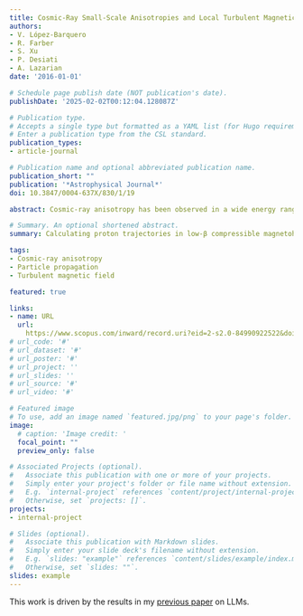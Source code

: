 ```yaml
---
title: Cosmic-Ray Small-Scale Anisotropies and Local Turbulent Magnetic Fields
authors:
- V. López-Barquero
- R. Farber
- S. Xu
- P. Desiati
- A. Lazarian
date: '2016-01-01'

# Schedule page publish date (NOT publication's date).
publishDate: '2025-02-02T00:12:04.128087Z'

# Publication type.
# Accepts a single type but formatted as a YAML list (for Hugo requirements).
# Enter a publication type from the CSL standard.
publication_types:
- article-journal

# Publication name and optional abbreviated publication name.
publication_short: ""
publication: '*Astrophysical Journal*'
doi: 10.3847/0004-637X/830/1/19

abstract: Cosmic-ray anisotropy has been observed in a wide energy range and at different angular scales by a variety of experiments over the past decade. However, no comprehensive or satisfactory explanation has been put forth to date. The arrival distribution of cosmic rays at Earth is the convolution of the distribution of their sources and of the effects of geometry and properties of the magnetic field through which particles propagate. It is generally believed that the anisotropy topology at the largest angular scale is adiabatically shaped by diffusion in the structured interstellar magnetic field. On the contrary, the medium- and small-scale angular structure could be an effect of nondiffusive propagation of cosmic rays in perturbed magnetic fields. In particular, a possible explanation for the observed small-scale anisotropy observed at the TeV energy scale may be the effect of particle propagation in turbulent magnetized plasmas. We perform numerical integration of test particle trajectories in low-β compressible magnetohydrodynamic turbulence to study how the cosmic rays’ arrival direction distribution is perturbed when they stream along the local turbulent magnetic field. We utilize Liouville’s theorem for obtaining the anisotropy at Earth and provide the theoretical framework for the application of the theorem in the specific case of cosmic-ray arrival distribution. In this work, we discuss the effects on the anisotropy arising from propagation in this inhomogeneous and turbulent interstellar magnetic field.

# Summary. An optional shortened abstract.
summary: Calculating proton trajectories in low-β compressible magnetohydrodynamic turbulence to study how the cosmic rays’ arrival direction distribution is perturbed when they stream along the local turbulent magnetic field.

tags:
- Cosmic-ray anisotropy
- Particle propagation
- Turbulent magnetic field

featured: true

links:
- name: URL
  url: 
    https://www.scopus.com/inward/record.uri?eid=2-s2.0-84990922522&doi=10.3847%2f0004-637X%2f830%2f1%2f19&partnerID=40&md5=cf101a5bdec7d720ecacdb84c74de191
# url_code: '#'
# url_dataset: '#'
# url_poster: '#'
# url_project: ''
# url_slides: ''
# url_source: '#'
# url_video: '#'

# Featured image
# To use, add an image named `featured.jpg/png` to your page's folder. 
image:
  # caption: 'Image credit: '
  focal_point: ""
  preview_only: false

# Associated Projects (optional).
#   Associate this publication with one or more of your projects.
#   Simply enter your project's folder or file name without extension.
#   E.g. `internal-project` references `content/project/internal-project/index.md`.
#   Otherwise, set `projects: []`.
projects:
- internal-project

# Slides (optional).
#   Associate this publication with Markdown slides.
#   Simply enter your slide deck's filename without extension.
#   E.g. `slides: "example"` references `content/slides/example/index.md`.
#   Otherwise, set `slides: ""`.
slides: example
---
```


This work is driven by the results in my [previous paper](/publication/conference-paper/) on LLMs.
